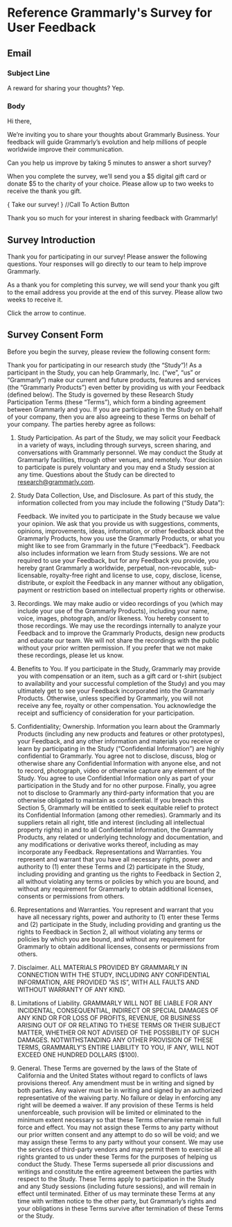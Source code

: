 # Reference Grammarly's Survey for User Feedback

## Email

### Subject Line
A reward for sharing your thoughts? Yep.

### Body
Hi there,  

We’re inviting you to share your thoughts about Grammarly Business. Your feedback will guide Grammarly’s evolution and help millions of people worldwide improve their communication.  

Can you help us improve by taking 5 minutes to answer a short survey?  

When you complete the survey, we’ll send you a $5 digital gift card or donate $5 to the charity of your choice. Please allow up to two weeks to receive the thank you gift.  
  
{ Take our survey! } //Call To Action Button
  
Thank you so much for your interest in sharing feedback with Grammarly!

## Survey Introduction
Thank you for participating in our survey! Please answer the following questions. Your responses will go directly to our team to help improve Grammarly.

As a thank you for completing this survey, we will send your thank you gift to the email address you provide at the end of this survey. Please allow two weeks to receive it.

Click the arrow to continue.  

## Survey Consent Form

Before you begin the survey, please review the following consent form:

Thank you for participating in our research study (the “Study”)! As a participant in the Study, you can help Grammarly, Inc. (“we”, “us” or “Grammarly”) make our current and future products, features and services (the “Grammarly Products”) even better by providing us with your Feedback (defined below). The Study is governed by these Research Study Participation Terms (these “Terms”), which form a binding agreement between Grammarly and you. If you are participating in the Study on behalf of your company, then you are also agreeing to these Terms on behalf of your company. The parties hereby agree as follows:

1. Study Participation. As part of the Study, we may solicit your Feedback in a variety of ways, including through surveys, screen sharing, and conversations with Grammarly personnel. We may conduct the Study at Grammarly facilities, through other venues, and remotely. Your decision to participate is purely voluntary and you may end a Study session at any time. Questions about the Study can be directed to <research@grammarly.com>.

2. Study Data Collection, Use, and Disclosure. As part of this study, the information collected from you may include the following (“Study Data”):

    Feedback. We invited you to participate in the Study because we value your opinion. We ask that you provide us with suggestions, comments, opinions, improvements, ideas, information, or other feedback about the Grammarly Products, how you use the Grammarly Products, or what you might like to see from Grammarly in the future (“Feedback”). Feedback also includes information we learn from Study sessions. We are not required to use your Feedback, but for any Feedback you provide, you hereby grant Grammarly a worldwide, perpetual, non-revocable, sub-licensable, royalty-free right and license to use, copy, disclose, license, distribute, or exploit the Feedback in any manner without any obligation, payment or restriction based on intellectual property rights or otherwise.

3. Recordings. We may make audio or video recordings of you (which may include your use of the Grammarly Products), including your name, voice, images, photograph, and/or likeness. You hereby consent to those recordings.  We may use the recordings internally to analyze your Feedback and to improve the Grammarly Products, design new products and educate our team. We will not share the recordings with the public without your prior written permission. If you prefer that we not make these recordings, please let us know.

4. Benefits to You. If you participate in the Study, Grammarly may provide you with compensation or an item, such as a gift card or t-shirt (subject to availability and your successful completion of the Study) and you may ultimately get to see your Feedback incorporated into the Grammarly Products. Otherwise, unless specified by Grammarly, you will not receive any fee, royalty or other compensation. You acknowledge the receipt and sufficiency of consideration for your participation.

5. Confidentiality; Ownership. Information you learn about the Grammarly Products (including any new products and features or other prototypes), your Feedback, and any other information and materials you receive or learn by participating in the Study (“Confidential Information”) are highly confidential to Grammarly. You agree not to disclose, discuss, blog or otherwise share any Confidential Information with anyone else, and not to record, photograph, video or otherwise capture any element of the Study. You agree to use Confidential Information only as part of your participation in the Study and for no other purpose. Finally, you agree not to disclose to Grammarly any third-party information that you are otherwise obligated to maintain as confidential. If you breach this Section 5, Grammarly will be entitled to seek equitable relief to protect its Confidential Information (among other remedies). Grammarly and its suppliers retain all right, title and interest (including all intellectual property rights) in and to all Confidential Information, the Grammarly Products, any related or underlying technology and documentation, and any modifications or derivative works thereof, including as may incorporate any Feedback. Representations and Warranties. You represent and warrant that you have all necessary rights, power and authority to (1) enter these Terms and (2) participate in the Study, including providing and granting us the rights to Feedback in Section 2, all without violating any terms or policies by which you are bound, and without any requirement for Grammarly to obtain additional licenses, consents or permissions from others.

6. Representations and Warranties. You represent and warrant that you have all necessary rights, power and authority to (1) enter these Terms and (2) participate in the Study, including providing and granting us the rights to Feedback in Section 2, all without violating any terms or policies by which you are bound, and without any requirement for Grammarly to obtain additional licenses, consents or permissions from others.

7. Disclaimer. ALL MATERIALS PROVIDED BY GRAMMARLY IN CONNECTION WITH THE STUDY, INCLUDING ANY CONFIDENTIAL INFORMATION, ARE PROVIDED “AS IS”, WITH ALL FAULTS AND WITHOUT WARRANTY OF ANY KIND.

8. Limitations of Liability. GRAMMARLY WILL NOT BE LIABLE FOR ANY INCIDENTAL, CONSEQUENTIAL, INDIRECT OR SPECIAL DAMAGES OF ANY KIND OR FOR LOSS OF PROFITS, REVENUE, OR BUSINESS ARISING OUT OF OR RELATING TO THESE TERMS OR THEIR SUBJECT MATTER, WHETHER OR NOT ADVISED OF THE POSSIBILITY OF SUCH DAMAGES. NOTWITHSTANDING ANY OTHER PROVISION OF THESE TERMS, GRAMMARLY’S ENTIRE LIABILITY TO YOU, IF ANY, WILL NOT EXCEED ONE HUNDRED DOLLARS ($100).

9. General. These Terms are governed by the laws of the State of California and the United States without regard to conflicts of laws provisions thereof. Any amendment must be in writing and signed by both parties. Any waiver must be in writing and signed by an authorized representative of the waiving party. No failure or delay in enforcing any right will be deemed a waiver. If any provision of these Terms is held unenforceable, such provision will be limited or eliminated to the minimum extent necessary so that these Terms otherwise remain in full force and effect. You may not assign these Terms to any party without our prior written consent and any attempt to do so will be void; and we may assign these Terms to any party without your consent.  We may use the services of third-party vendors and may permit them to exercise all rights granted to us under these Terms for the purposes of helping us conduct the Study. These Terms supersede all prior discussions and writings and constitute the entire agreement between the parties with respect to the Study. These Terms apply to participation in the Study and any Study sessions (including future sessions), and will remain in effect until terminated. Either of us may terminate these Terms at any time with written notice to the other party, but Grammarly’s rights and your obligations in these Terms survive after termination of these Terms or the Study.

